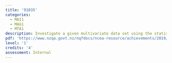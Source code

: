 ```yaml
---
title: '91035'
categories:
  - MAI1
  - MAG1
  - MTA1
description: Investigate a given multivariate data set using the statistical enquiry cycle
pdf: 'https://www.nzqa.govt.nz/nqfdocs/ncea-resource/achievements/2019/as91035.pdf'
level: '1'
credits: '4'
assessment: Internal
---
```


